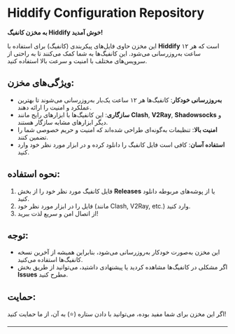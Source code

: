 # Hiddify Configuration Repository

**به مخزن کانفیگ Hiddify خوش آمدید!**

این مخزن حاوی فایل‌های پیکربندی (کانفیگ) برای استفاده با **Hiddify** است که هر ۱۲ ساعت به‌روزرسانی می‌شود. این کانفیگ‌ها به شما کمک می‌کنند تا به راحتی از سرویس‌های مختلف با امنیت و سرعت بالا استفاده کنید.

## ویژگی‌های مخزن:
- **به‌روزرسانی خودکار**: کانفیگ‌ها هر ۱۲ ساعت یک‌بار به‌روزرسانی می‌شوند تا بهترین عملکرد و امنیت را ارائه دهند.
- **سازگاری**: این کانفیگ‌ها با ابزارهای رایج مانند **Clash**, **V2Ray**, **Shadowsocks** و دیگر ابزارهای مشابه سازگار هستند.
- **امنیت بالا**: تنظیمات به‌گونه‌ای طراحی شده‌اند که امنیت و حریم خصوصی شما را تضمین کنند.
- **استفاده آسان**: کافی است فایل کانفیگ را دانلود کرده و در ابزار مورد نظر خود وارد کنید.

## نحوه استفاده:
1. فایل کانفیگ مورد نظر خود را از بخش **Releases** یا از پوشه‌های مربوطه دانلود کنید.
2. فایل را در ابزار مورد نظر خود (مانند Clash, V2Ray, etc.) وارد کنید.
3. از اتصال امن و سریع لذت ببرید!

## توجه:
- این مخزن به‌صورت خودکار به‌روزرسانی می‌شود، بنابراین همیشه از آخرین نسخه کانفیگ‌ها استفاده می‌کنید.
- اگر مشکلی در کانفیگ‌ها مشاهده کردید یا پیشنهادی داشتید، می‌توانید از طریق بخش **Issues** مطرح کنید.

## حمایت:
اگر این مخزن برای شما مفید بوده، می‌توانید با دادن ستاره (⭐) به آن، از ما حمایت کنید!

---
